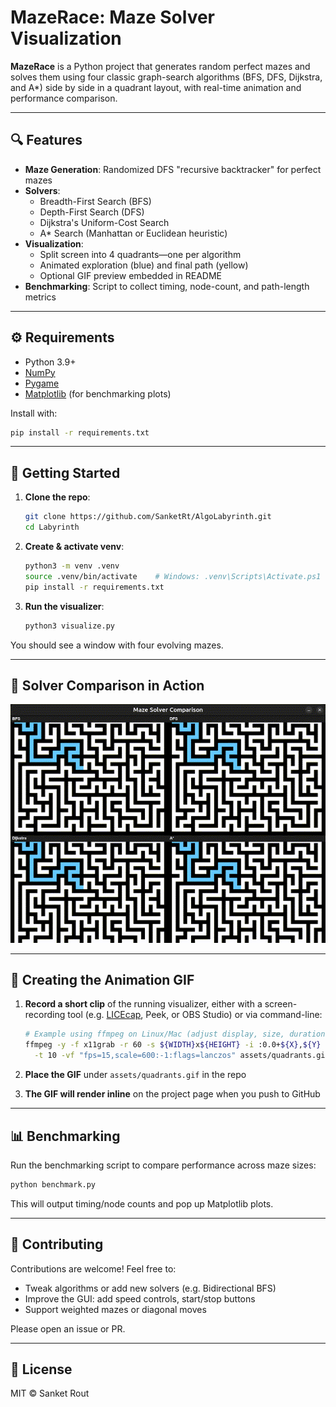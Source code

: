 # MazeRace: Maze Solver Visualization

**MazeRace** is a Python project that generates random perfect mazes and solves them using four classic graph-search algorithms (BFS, DFS, Dijkstra, and A*) side by side in a quadrant layout, with real-time animation and performance comparison.

---

## 🔍 Features

- **Maze Generation**: Randomized DFS "recursive backtracker" for perfect mazes
- **Solvers**:
  - Breadth-First Search (BFS)
  - Depth-First Search (DFS)
  - Dijkstra's Uniform-Cost Search
  - A* Search (Manhattan or Euclidean heuristic)
- **Visualization**:
  - Split screen into 4 quadrants—one per algorithm
  - Animated exploration (blue) and final path (yellow)
  - Optional GIF preview embedded in README
- **Benchmarking**: Script to collect timing, node-count, and path-length metrics

---

## ⚙️ Requirements

- Python 3.9+
- [NumPy](https://numpy.org/)
- [Pygame](https://www.pygame.org/)
- [Matplotlib](https://matplotlib.org/) (for benchmarking plots)

Install with:

```bash
pip install -r requirements.txt
```

---

## 🚀 Getting Started

1. **Clone the repo**:
   ```bash
   git clone https://github.com/SanketRt/AlgoLabyrinth.git
   cd Labyrinth
   ```

2. **Create & activate venv**:
   ```bash
   python3 -m venv .venv
   source .venv/bin/activate    # Windows: .venv\Scripts\Activate.ps1
   pip install -r requirements.txt
   ```

3. **Run the visualizer**:
   ```bash
   python3 visualize.py
   ```

You should see a window with four evolving mazes.

---

## 🔄 Solver Comparison in Action

![Quadrant Animation](assets/quadrants.gif)

---

## 🎥 Creating the Animation GIF

1. **Record a short clip** of the running visualizer, either with a screen-recording tool (e.g. [LICEcap](https://www.cockos.com/licecap/), Peek, or OBS Studio) or via command-line:

   ```bash
   # Example using ffmpeg on Linux/Mac (adjust display, size, duration):
   ffmpeg -y -f x11grab -r 60 -s ${WIDTH}x${HEIGHT} -i :0.0+${X},${Y} \
     -t 10 -vf "fps=15,scale=600:-1:flags=lanczos" assets/quadrants.gif
   ```

2. **Place the GIF** under `assets/quadrants.gif` in the repo

3. **The GIF will render inline** on the project page when you push to GitHub

---

## 📊 Benchmarking

Run the benchmarking script to compare performance across maze sizes:

```bash
python benchmark.py
```

This will output timing/node counts and pop up Matplotlib plots.

---

## 🤝 Contributing

Contributions are welcome! Feel free to:

- Tweak algorithms or add new solvers (e.g. Bidirectional BFS)
- Improve the GUI: add speed controls, start/stop buttons
- Support weighted mazes or diagonal moves

Please open an issue or PR.

---

## 📄 License

MIT © Sanket Rout